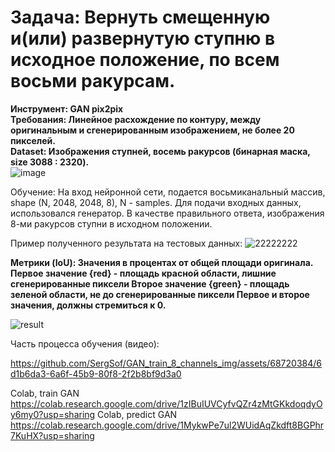 # Задача: Вернуть смещенную и(или) развернутую ступню в исходное положение, по всем восьми ракурсам. 
**Инструмент: GAN pix2pix**\
**Требования: Линейное расхождение по контуру, между оригинальным и сгенерированным изображением, не более 20 пикселей.**\
**Dataset: Изображения ступней, восемь ракурсов (бинарная маска, size 3088 : 2320).**\
![image](https://github.com/SergSof/predict_8_channel/assets/68720384/5519922d-e26c-4730-b4e0-94d34e38433b)

Обучение: На вход нейронной сети, подается восьмиканальный массив, shape (N, 2048, 2048, 8), N - samples. Для подачи входных данных, использовался генератор. В качестве правильного ответа, изображения 8-ми ракурсов ступни в исходном положении.

Пример полученного результата на тестовых данных:
![22222222](https://github.com/SergSof/predict_8_channel/assets/68720384/ee075c67-741d-4af5-8d9b-b4218cd35dfe)

**Метрики (IoU):
Значения в процентах от общей площади оригинала.
Первое значение {red} - площадь красной области, лишние сгенерированные пиксели
Второе значение {green} - площадь зеленой области, не до cгенерированные пиксели
Первое и второе значения, должны стремиться к 0.**

![result](https://github.com/SergSof/GAN_train_8_channels_img/assets/68720384/9804b218-cc86-428f-b9aa-4a8f830e5294)

Часть процесса обучения (видео):

https://github.com/SergSof/GAN_train_8_channels_img/assets/68720384/6d1b6da3-6a6f-45b9-80f8-2f2b8bf9d3a0

Colab, train GAN
https://colab.research.google.com/drive/1zIBuIUVCyfvQZr4zMtGKkdoqdyOy6my0?usp=sharing
Colab, predict GAN
https://colab.research.google.com/drive/1MykwPe7ul2WUidAqZkdft8BGPhr7KuHX?usp=sharing

